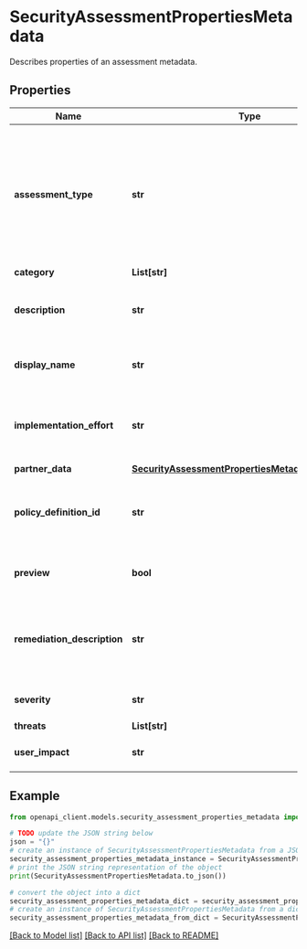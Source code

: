 # SecurityAssessmentPropertiesMetadata

Describes properties of an assessment metadata.

## Properties

Name | Type | Description | Notes
------------ | ------------- | ------------- | -------------
**assessment_type** | **str** | BuiltIn if the assessment based on built-in Azure Policy definition, Custom if the assessment based on custom Azure Policy definition | 
**category** | **List[str]** |  | [optional] 
**description** | **str** | Human readable description of the assessment | [optional] 
**display_name** | **str** | User friendly display name of the assessment | 
**implementation_effort** | **str** | The implementation effort required to remediate this assessment | [optional] 
**partner_data** | [**SecurityAssessmentPropertiesMetadataPartnerData**](SecurityAssessmentPropertiesMetadataPartnerData.md) |  | [optional] 
**policy_definition_id** | **str** | Azure resource ID of the policy definition that turns this assessment calculation on | [optional] [readonly] 
**preview** | **bool** | True if this assessment is in preview release status | [optional] 
**remediation_description** | **str** | Human readable description of what you should do to mitigate this security issue | [optional] 
**severity** | **str** | The severity level of the assessment | 
**threats** | **List[str]** |  | [optional] 
**user_impact** | **str** | The user impact of the assessment | [optional] 

## Example

```python
from openapi_client.models.security_assessment_properties_metadata import SecurityAssessmentPropertiesMetadata

# TODO update the JSON string below
json = "{}"
# create an instance of SecurityAssessmentPropertiesMetadata from a JSON string
security_assessment_properties_metadata_instance = SecurityAssessmentPropertiesMetadata.from_json(json)
# print the JSON string representation of the object
print(SecurityAssessmentPropertiesMetadata.to_json())

# convert the object into a dict
security_assessment_properties_metadata_dict = security_assessment_properties_metadata_instance.to_dict()
# create an instance of SecurityAssessmentPropertiesMetadata from a dict
security_assessment_properties_metadata_from_dict = SecurityAssessmentPropertiesMetadata.from_dict(security_assessment_properties_metadata_dict)
```
[[Back to Model list]](../README.md#documentation-for-models) [[Back to API list]](../README.md#documentation-for-api-endpoints) [[Back to README]](../README.md)


